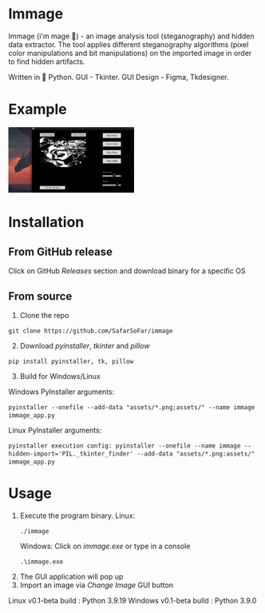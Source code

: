 # Immage

Immage (i'm mage :crystal_ball:)  - an image analysis tool (steganography) and hidden data extractor. The tool applies different steganography algorithms (pixel color manipulations and bit manipulations) on the imported image in order to find hidden artifacts.

Written in :snake: Python. 
GUI - Tkinter.
GUI Design - Figma, Tkdesigner.
# Example
<img src="screenshots/screensh_1.jpeg" width="50%" height="50%"/>
<!--<img src="screenshots/screensh_2(1).png" width="50%" height="50%"/> -->


# Installation
## From GitHub release
Click on GitHub *Releases* section and download binary for a specific OS
## From source
1) Clone the repo
```
git clone https://github.com/SafarSoFar/immage
```
2) Download *pyinstaller*, *tkinter* and *pillow*
```
pip install pyinstaller, tk, pillow
```
3) Build for Windows/Linux

Windows PyInstaller arguments:
```
pyinstaller --onefile --add-data "assets/*.png;assets/" --name immage immage_app.py
```
Linux PyInstaller arguments:
```
pyinstaller execution config: pyinstaller --onefile --name immage --hidden-import='PIL._tkinter_finder' --add-data "assets/*.png:assets/" immage_app.py
```

# Usage
1) Execute the program binary.
    Linux:
    ```
    ./immage
    ```
    Windows:
    Click on *immage.exe* or type in a console
    ```
    .\immage.exe
    ```
2) The GUI application will pop up
3) Import an image via *Change Image* GUI button


Linux v0.1-beta build : Python 3.9.19
Windows v0.1-beta bulld : Python 3.9.0
